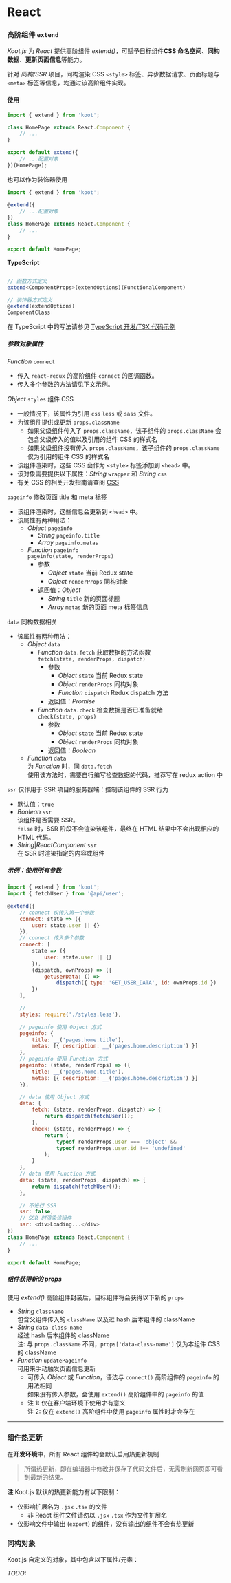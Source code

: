 # React

### 高阶组件 `extend`

_Koot.js_ 为 _React_ 提供高阶组件 _extend()_，可赋予目标组件**CSS 命名空间**、**同构数据**、**更新页面信息**等能力。

针对 _同构/SSR_ 项目，同构渲染 CSS `<style>` 标签、异步数据请求、页面标题与 `<meta>` 标签等信息，均通过该高阶组件实现。

#### 使用

```javascript
import { extend } from 'koot';

class HomePage extends React.Component {
    // ...
}

export default extend({
    // ...配置对象
})(HomePage);
```

也可以作为装饰器使用

```javascript
import { extend } from 'koot';

@extend({
    // ...配置对象
})
class HomePage extends React.Component {
    // ...
}

export default HomePage;
```

**TypeScript**

```typescript

// 函数方式定义
extend<ComponentProps>(extendOptions)(FunctionalComponent)

// 装饰器方式定义
@extend(extendOptions)
ComponentClass
```

在 TypeScript 中的写法请参见 [TypeScript 开发/TSX 代码示例](/typescript?id=tsx-代码示例)

##### 参数对象属性

_Function_ `connect`

-   传入 `react-redux` 的高阶组件 `connect` 的回调函数。
-   传入多个参数的方法请见下文示例。

_Object_ `styles` 组件 CSS

-   一般情况下，该属性为引用 `css` `less` 或 `sass` 文件。
-   为该组件提供或更新 `props.className`
    -   如果父级组件传入了 `props.className`，该子组件的 `props.className` 会包含父级传入的值以及引用的组件 CSS 的样式名
    -   如果父级组件没有传入 `props.className`，该子组件的 `props.className` 仅为引用的组件 CSS 的样式名
-   该组件渲染时，这些 CSS 会作为 `<style>` 标签添加到 `<head>` 中。
-   该对象需要提供以下属性：_String_ `wrapper` 和 _String_ `css`
-   有关 CSS 的相关开发指南请查阅 [CSS](/css)

`pageinfo` 修改页面 title 和 meta 标签

-   该组件渲染时，这些信息会更新到 `<head>` 中。
-   该属性有两种用法：
    -   _Object_ `pageinfo`
        -   _String_ `pageinfo.title`
        -   _Array_ `pageinfo.metas`
    -   _Function_ `pageinfo`
        <br>`pageinfo(state, renderProps)`
        -   参数
            -   _Object_ `state` 当前 Redux state
            -   _Object_ `renderProps` 同构对象
        -   返回值：_Object_
            -   _String_ `title` 新的页面标题
            -   _Array_ `metas` 新的页面 meta 标签信息

`data` 同构数据相关

-   该属性有两种用法：
    -   _Object_ `data`
        -   _Function_ `data.fetch` 获取数据的方法函数
            <br>`fetch(state, renderProps, dispatch)`
            -   参数
                -   _Object_ `state` 当前 Redux state
                -   _Object_ `renderProps` 同构对象
                -   _Function_ `dispatch` Redux dispatch 方法
            -   返回值：_Promise_
        -   _Function_ `data.check` 检查数据是否已准备就绪
            <br>`check(state, props)`
            -   参数
                -   _Object_ `state` 当前 Redux state
                -   _Object_ `renderProps` 同构对象
            -   返回值：_Boolean_
    -   _Function_ `data`
        <br>为 _Function_ 时，同 `data.fetch`
        <br>使用该方法时，需要自行编写检查数据的代码，推荐写在 redux action 中

`ssr` 仅作用于 SSR 项目的服务器端：控制该组件的 SSR 行为

-   默认值：`true`
-   _Boolean_ `ssr`
    <br>该组件是否需要 SSR。
    <br>`false` 时，SSR 阶段不会渲染该组件，最终在 HTML 结果中不会出现相应的 HTML 代码。
-   _String_|_ReactComponent_ `ssr`
    <br>在 SSR 时渲染指定的内容或组件

##### 示例：使用所有参数

```javascript
import { extend } from 'koot';
import { fetchUser } from '@api/user';

@extend({
    // connect 仅传入第一个参数
    connect: state => ({
        user: state.user || {}
    }),
    // connect 传入多个参数
    connect: [
        state => ({
            user: state.user || {}
        }),
        (dispatch, ownProps) => ({
            getUserData: () =>
                dispatch({ type: 'GET_USER_DATA', id: ownProps.id })
        })
    ],

    //
    styles: require('./styles.less'),

    // pageinfo 使用 Object 方式
    pageinfo: {
        title: __('pages.home.title'),
        metas: [{ description: __('pages.home.description') }]
    },
    // pageinfo 使用 Function 方式
    pageinfo: (state, renderProps) => ({
        title: __('pages.home.title'),
        metas: [{ description: __('pages.home.description') }]
    }),

    // data 使用 Object 方式
    data: {
        fetch: (state, renderProps, dispatch) => {
            return dispatch(fetchUser());
        },
        check: (state, renderProps) => {
            return (
                typeof renderProps.user === 'object' &&
                typeof renderProps.user.id !== 'undefined'
            );
        }
    },
    // data 使用 Function 方式
    data: (state, renderProps, dispatch) => {
        return dispatch(fetchUser());
    },

    // 不进行 SSR
    ssr: false,
    // SSR 时渲染该组件
    ssr: <div>Loading...</div>
})
class HomePage extends React.Component {
    // ...
}

export default HomePage;
```

##### 组件获得新的 props

使用 _extend()_ 高阶组件封装后，目标组件将会获得以下新的 `props`

-   _String_ `className`
    <br>包含父组件传入的 `className` 以及过 hash 后本组件的 className
-   _String_ `data-class-name`
    <br>经过 hash 后本组件的 className
    <br>注: 与 `props.className` 不同，`props['data-class-name']` 仅为本组件 CSS 的 className
-   _Function_ `updatePageinfo`
    <br>可用来手动触发页面信息更新
    -   可传入 _Object_ 或 _Function_，语法与 `connect()` 高阶组件的 `pageinfo` 的用法相同
        <br>如果没有传入参数，会使用 `extend()` 高阶组件中的 `pageinfo` 的值
    -   注 1: 仅在客户端环境下使用才有意义
        <br>注 2: 仅在 `extend()` 高阶组件中使用 `pageinfo` 属性时才会存在

---

### 组件热更新

在**开发环境**中，所有 React 组件均会默认启用热更新机制

> 所谓热更新，即在编辑器中修改并保存了代码文件后，无需刷新网页即可看到最新的结果。

**注** Koot.js 默认的热更新能力有以下限制：

-   仅影响扩展名为 `.jsx` `.tsx` 的文件
    -   非 React 组件文件请勿以 `.jsx` `.tsx` 作为文件扩展名
-   仅影响文件中输出 (`export`) 的组件，没有输出的组件不会有热更新

### 同构对象

Koot.js 自定义的对象，其中包含以下属性/元素：

_TODO:_
